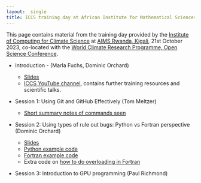 ```yaml
---
layout:  single
title: ICCS training day at African Institute for Mathematical Sciences (AIMS), Kigali, Rwanda
---
```


This page contains material from the training day provided by the [Institute of Computing for Climate Science](https://iccs.cam.ac.uk) at [AIMS Rwanda, Kigali](https://aims.ac.rw/),
21st October 2023, co-located with the [World Climate Research Programme, Open Science Conference](https://wcrp-osc2023.org/).

* Introduction - (Marla Fuchs, Dominic Orchard)
  - [Slides](wm02-iccs-wcrp-training-intro.pdf)
  - [ICCS YouTube channel](https://www.youtube.com/@instituteofcomputingforcli3982), contains further training resources and scientific talks.

* Session 1: Using Git and GitHub Effectively (Tom Meltzer)
  - [Short summary notes of commands seen](short-notes-git.html)

* Session 2: Using types of rule out bugs: Python vs Fortran perspective (Dominic Orchard)
  - [Slides](wm02-types-lecture.pdf)
  - [Python example code](typesTutorial/typesTutorial.py)
  - [Fortran example code](typesTutorial/typesTutorial.f90)
  - Extra code on [how to do overloading in Fortran](https://gist.github.com/dorchard/3cc13fe75d6d109cb75ec11d41ddc104)

* Session 3: Introduction to GPU programming (Paul Richmond)